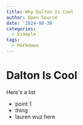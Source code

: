 ```yaml
---
title: Why Dalton Is Cool
author: Open Source
date: '2024-08-30'
categories:
  - Example
tags:
  - Markdown
---
```


Dalton Is Cool
============

Here's a list
- point 1
- thing
- lauren wuz here